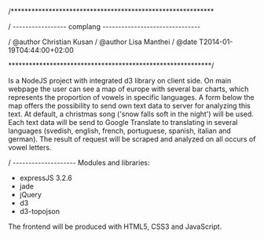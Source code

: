 /***********************************************************

/ ----------------- complang -------------------------------

/ @author Christian Kusan
/ @author Lisa Manthei
/ @date T2014-01-19T04:44:00+02:00

***********************************************************/

Is a NodeJS project with integrated d3 library on client side.
On main webpage the user can see a map of europe with several bar charts, which represents the proportion of vowels in specific languages. A form below the map offers the possibility to send own text data to server for analyzing this text. At default, a christmas song ('snow falls soft in the night') will be used.
Each text data will be send to Google Translate to translating in several languages (svedish, english, french, portuguese, spanish, italian and german). The result of request will be scraped and analyzed on all occurs of vowel letters.

/ --------------------
Modules and libraries:

- expressJS 3.2.6
- jade
- jQuery
- d3
- d3-topojson

The frontend will be produced with HTML5, CSS3 and JavaScript.
